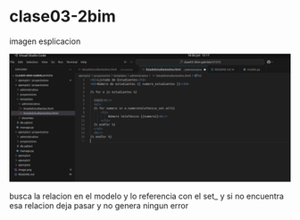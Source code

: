 # clase03-2bim

imagen esplicacion

![alt text](image-1.png)

busca la relacion en el modelo y lo referencia con el set_ y si no encuentra esa relacion deja pasar y no genera ningun error